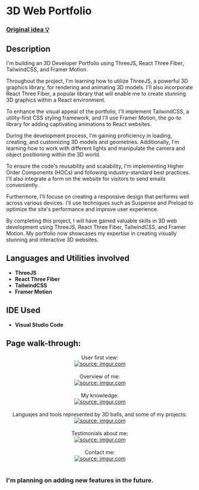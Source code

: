 <h1>3D Web Portfolio</h1>

 ### [Original idea 💡](https://www.youtube.com/watch?v=0fYi8SGA20k&list=WL&index=2&t)

<h2>Description</h2>
I'm building an 3D Developer Portfolio using ThreeJS, React Three Fiber, TailwindCSS, and Framer Motion.

Throughout the project, I'm learning how to utilize ThreeJS, a powerful 3D graphics library, for rendering and animating 3D models. I'll also incorporate React Three Fiber, a popular library that will enable me to create stunning 3D graphics within a React environment.

To enhance the visual appeal of the portfolio, I'll implement TailwindCSS, a utility-first CSS styling framework, and I'll use Framer Motion, the go-to library for adding captivating animations to React websites.

During the development process, I'm gaining proficiency in loading, creating, and customizing 3D models and geometries. Additionally, I'm learning how to work with different lights and manipulate the camera and object positioning within the 3D world.

To ensure the code's reusability and scalability, I'm implementing Higher Order Components (HOCs) and following industry-standard best practices. I'll also integrate a form on the website for visitors to send emails conveniently.

Furthermore, I'll focuse on creating a responsive design that performs well across various devices. I'll use techniques such as Suspense and Preload to optimize the site's performance and improve user experience.

By completing this project, I will have gained valuable skills in 3D web development using ThreeJS, React Three Fiber, TailwindCSS, and Framer Motion. My portfolio now showcases my expertise in creating visually stunning and interactive 3D websites.
<br />


<h2>Languages and Utilities involved</h2>

- <b>ThreeJS</b> 
- <b>React Three Fiber</b>
- <b>TailwindCSS</b> 
- <b>Framer Motion</b> 

<h2>IDE Used </h2>

- <b>Visual Studio Code</b>

<h2>Page walk-through:</h2>

<p align="center">
User first view: <br/>
<a href="https://imgur.com/iCRYyqd"><img src="https://i.imgur.com/iCRYyqd.jpg" title="source: imgur.com" /></a>
<br />
<br />
Overview of me:  <br/>
<a href="https://imgur.com/4nvu4Xd"><img src="https://i.imgur.com/4nvu4Xd.png" title="source: imgur.com" /></a>
<br />
<br />
My knowledge:  <br/>
<a href="https://imgur.com/YmOgacB"><img src="https://i.imgur.com/YmOgacB.png" title="source: imgur.com" /></a>
 <br />
<br />
Languajes and tools represented by 3D balls, and some of my projects:  <br/>
<a href="https://imgur.com/V0mYN9D"><img src="https://i.imgur.com/V0mYN9D.png" title="source: imgur.com" /></a>
 <br />
<br />
Testimonials about me:  <br/>
<a href="https://imgur.com/Q5DRiMn"><img src="https://i.imgur.com/Q5DRiMn.png" title="source: imgur.com" /></a>
 <br />
<br />
Contact me:  <br/>
<a href="https://imgur.com/LRnx36m"><img src="https://i.imgur.com/LRnx36m.png" title="source: imgur.com" /></a>
 <br />
<br />
<h3>I'm planning on adding new features in the future.</h2>
